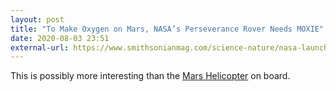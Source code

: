 ```yaml
---
layout: post
title: "To Make Oxygen on Mars, NASA’s Perseverance Rover Needs MOXIE"
date: 2020-08-03 23:51
external-url: https://www.smithsonianmag.com/science-nature/nasa-launching-instrument-make-oxygen-mars-180975430/
---
```


This is possibly more interesting than the [Mars Helicopter](https://mars.nasa.gov/technology/helicopter/) on board.
